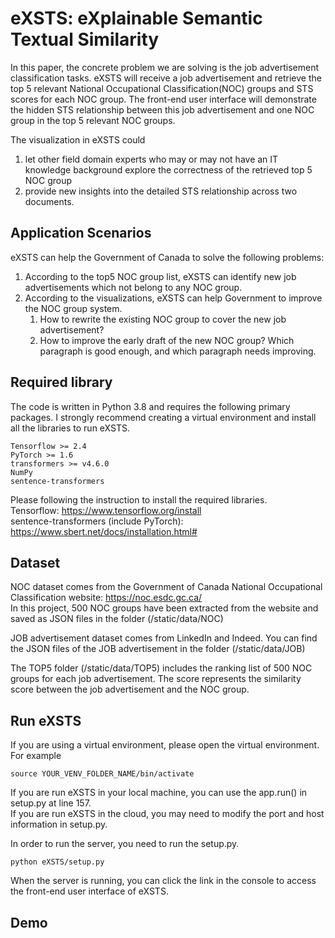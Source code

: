 # eXSTS: eXplainable Semantic Textual Similarity
In this paper, the concrete problem we are solving is the job advertisement classification tasks. 
eXSTS will receive a job advertisement and retrieve the top 5 relevant National Occupational Classification(NOC) groups and STS scores for each NOC group.
The front-end user interface will demonstrate the hidden STS relationship between this job advertisement and one NOC group in the top 5 relevant NOC groups.

The visualization in eXSTS could 
1. let other field domain experts who may or may not have an IT knowledge background explore the correctness of the retrieved top 5 NOC group
2. provide new insights into the detailed STS relationship across two documents.

## Application Scenarios
eXSTS can help the Government of Canada to solve the following problems:
1. According to the top5 NOC group list, eXSTS can identify new job advertisements which not belong to any NOC group.
2. According to the visualizations, eXSTS can help Government to improve the NOC group system.
    1. How to rewrite the existing NOC group to cover the new job advertisement?
    2. How to improve the early draft of the new NOC group? Which paragraph is good enough, and which paragraph needs improving.

## Required library
The code is written in Python 3.8 and requires the following primary packages. I strongly recommend creating a virtual environment and install all the libraries to run eXSTS.
```
Tensorflow >= 2.4
PyTorch >= 1.6
transformers >= v4.6.0
NumPy
sentence-transformers
```

Please following the instruction to install the required libraries.<br />
Tensorflow: https://www.tensorflow.org/install<br />
sentence-transformers (include PyTorch): https://www.sbert.net/docs/installation.html#

## Dataset
NOC dataset comes from the Government of Canada National Occupational Classification website: https://noc.esdc.gc.ca/<br />
In this project, 500 NOC groups have been extracted from the website and saved as JSON files in the folder (/static/data/NOC)

JOB advertisement dataset comes from LinkedIn and Indeed. You can find the JSON files of the JOB advertisement in the folder (/static/data/JOB)

The TOP5 folder (/static/data/TOP5) includes the ranking list of 500 NOC groups for each job advertisement. The score represents the similarity score between the job advertisement and the NOC group.

## Run eXSTS
If you are using a virtual environment, please open the virtual environment. For example
```
source YOUR_VENV_FOLDER_NAME/bin/activate
```

If you are run eXSTS in your local machine, you can use the app.run() in setup.py at line 157.<br />
If you are run eXSTS in the cloud, you may need to modify the port and host information in setup.py.

In order to run the server, you need to run the setup.py.
```
python eXSTS/setup.py
```

When the server is running, you can click the link in the console to access the front-end user interface of eXSTS.

## Demo
